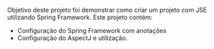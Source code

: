 Objetivo deste projeto foi demonstrar como criar um projeto com JSE utilizando Spring Framework. 
Este projeto contém:
  - Configuração do Spring Framework com anotações
  - Configuração do AspectJ e utilização.
